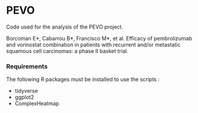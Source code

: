 # PEVO

Code used for the analysis of the PEVO project.

Borcoman E\*, Cabarrou B\*, Francisco M\*, et al. Efficacy of pembrolizumab and vorinostat combination in patients with recurrent and/or metastatic squamous cell carcinomas: a phase II basket trial.

### Requirements

The following R packages must be installed to use the scripts :
- tidyverse
- ggplot2
- ComplexHeatmap


